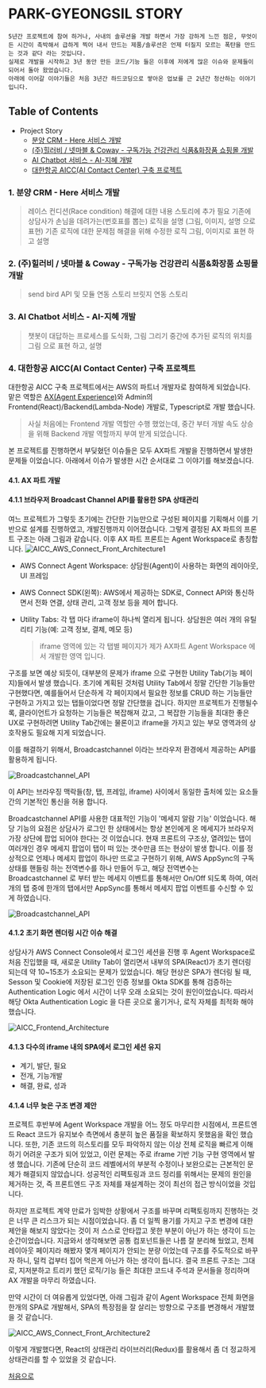 # PARK-GYEONGSIL STORY

```plaintext
5년간 프로젝트에 참여 하거나, 사내의 솔루션을 개발 하면서 가장 강하게 느낀 점은, 무엇이든 시간이 촉박해서 급하게 찍어 내서 만드는 제품/솔루션은 언제 터질지 모르는 폭탄을 만드는 것과 같다 라는 것입니다.
실제로 개발을 시작하고 3년 동안 만든 코드/기능 들은 이후에 저에게 많은 이슈와 문제들이 되어서 돌아 왔었습니다.
아래에 이어갈 이야기들은 처음 3년간 하드코딩으로 쌓아온 업보를 근 2년간 청산하는 이야기 입니다.
```

## Table of Contents

- Project Story
  - [분양 CRM - Here 서비스 개발](#1-분양-crm---here-서비스-개발)
  - [(주)힐러비 / 넷마블 & Coway - 구독가능 건강관리 식품&화장품 쇼핑몰 개발](#2-주힐러비--넷마블--coway---구독가능-건강관리-식품화장품-쇼핑몰-개발)
  - [AI Chatbot 서비스 - AI-지혜 개발](#3-ai-chatbot-서비스---ai-지혜-개발)
  - [대한항공 AICC(AI Contact Center) 구축 프로젝트](#4-대한항공-aiccai-contact-center-구축-프로젝트)

### 1. 분양 CRM - Here 서비스 개발

> 레이스 컨디션(Race condition) 해결에 대한 내용 스토리에 추가 필요
> 기존에 상담사가 손님을 데려가는(번호표를 뽑는) 로직을 설명 (그림, 이미지, 설명 으로 표현)
> 기존 로직에 대한 문제점 해결을 위해 수정한 로직 그림, 이미지로 표현 하고 설명

### 2. (주)힐러비 / 넷마블 & Coway - 구독가능 건강관리 식품&화장품 쇼핑몰 개발

> send bird API 및 모듈 연동 스토리
> 브릿지 연동 스토리

### 3. AI Chatbot 서비스 - AI-지혜 개발

> 챗봇이 대답하는 프로세스를 도식화, 그림 그리기
> 중간에 추가된 로직의 위치를 그림 으로 표현 하고, 설명

### 4. 대한항공 AICC(AI Contact Center) 구축 프로젝트

대한항공 AICC 구축 프로젝트에서는 AWS의 파트너 개발자로 참여하게 되었습니다.
맡은 역할은 [AX(Agent Experience)](#41-ax-파트-개발)와 Admin의 Frontend(React)/Backend(Lambda-Node) 개발로, Typescript로 개발 했습니다.

> 사실 처음에는 Frontend 개발 역할만 수행 했었는데, 중간 부터 개발 속도 상승을 위해 Backend 개발 역할까지 부여 받게 되었습니다.

본 프로젝트를 진행하면서 부딪혔던 이슈들은 모두 AX파트 개발을 진행하면서 발생한 문제들 이었습니다. 아래에서 이슈가 발생한 시간 순서대로 그 이야기를 해보겠습니다.

#### 4.1. AX 파트 개발

#### 4.1.1 브라우저 Broadcast Channel API를 활용한 SPA 상태관리

여느 프로젝트가 그렇듯 초기에는 간단한 기능만으로 구성된 페이지를 기획해서 이를 기반으로 설계를 진행하였고, 개발진행까지 이어졌습니다. 그렇게 결정된 AX 파트의 프론트 구조는 아래 그림과 같습니다. 이후 AX 파트 프론트는 Agent Workspace로 총칭합니다.
![AICC_AWS_Connect_Front_Architecture1](assets/img/AICC_AWS_Connect_Front_Architecture1.png)

- AWS Connect Agent Workspace: 상담원(Agent)이 사용하는 화면의 레이아웃, UI 프레임
- AWS Connect SDK(왼쪽): AWS에서 제공하는 SDK로, Connect API와 통신하면서 전화 연결, 상태 관리, 고객 정보 등을 제어 합니다.
- Utility Tabs: 각 탭 마다 iframe이 하나씩 열리게 됩니다. 상담원은 여러 개의 유틸리티 기능(예: 고객 정보, 결제, 메모 등)

  > iframe 영역에 있는 각 탭별 페이지가 제가 AX파트 Agent Workspace 에서 개발한 영역 입니다.

구조를 보면 예상 되듯이, 대부분의 문제가 iframe 으로 구현한 Utility Tab(기능 페이지)들에서 발생 했습니다.
초기에 계획된 것처럼 Utility Tab에서 정말 간단한 기능들만 구현했다면, 예를들어서 단순하게 각 페이지에서 필요한 정보를 CRUD 하는 기능들만 구현하고 가지고 있는 탭들이었다면 정말 간단했을 겁니다.
하지만 프로젝트가 진행될수록, 클라이언트가 요청하는 기능들은 복잡해져 갔고, 그 복잡한 기능들을 최대한 좋은 UX로 구현하려면 Utility Tab간에는 물론이고 iframe을 가지고 있는 부모 영역과의 상호작용도 필요해 지게 되었습니다.

이를 해결하기 위해서, Broadcastchannel 이라는 브라우저 환경에서 제공하는 API를 활용하게 됩니다.

![Broadcastchannel_API](assets/img/broadcastchannel1.png)

이 API는 브라우징 맥락들(창, 탭, 프레임, iframe) 사이에서 동일한 출처에 있는 요소들 간의 기본적인 통신을 허용 합니다.

Broadcastchannel API를 사용한 대표적인 기능이 '메세지 알람 기능' 이었습니다. 해당 기능의 요점은 상담사가 로그인 한 상태에서는 항상 본인에게 온 메세지가 브라우저 가장 상단에 팝업 되어야 한다는 것 이었습니다.
현재 프론트의 구조상, 열려있는 탭이 여러개인 경우 메세지 팝업이 탭이 떠 있는 갯수만큼 뜨는 현상이 발생 합니다.
이를 정상적으로 언제나 메세지 팝업이 하나만 뜨로고 구현하기 위해, AWS AppSync의 구독 상태를 핸들링 하는 전역변수를 하나 만들어 두고, 해당 전역변수는 Broadcastchannel 로 부터 받는 메세지 이벤트를 통해서만 On/Off 되도록 하여, 여러개의 탭 중에 한개의 탭에서만 AppSync를 통해서 메세지 팝업 이벤트를 수신할 수 있게 하였습니다.

![Broadcastchannel_API](assets/img/broadcastchannel2.png)

#### 4.1.2 초기 화면 렌더링 시간 이슈 해결

상담사가 AWS Connect Console에서 로그인 세션을 진행 후 Agent Workspace로 처음 진입했을 때, 새로운 Utility Tab이 열리면서 내부의 SPA(React)가 초기 렌더링 되는데 약 10~15초가 소요되는 문제가 있었습니다.
해당 현상은 SPA가 렌더링 될 때, Sesson 및 Cookie에 저장된 로그인 인증 정보를 Okta SDK를 통해 검증하는 Authentication Logic 에서 시간이 너무 오래 소요되는 것이 원인이었습니다. 따라서 해당 Okta Authentication Logic 을 다른 곳으로 옮기거나, 로직 자체를 최적화 해야 했습니다.

![AICC_Frontend_Architecture](assets/img/AICC_Frontend_Architecture.png)

#### 4.1.3 다수의 iframe 내의 SPA에서 로그인 세션 유지

- 계기, 발단, 필요
- 전개, 기능개발
- 해결, 완료, 성과

#### 4.1.4 너무 늦은 구조 변경 제안

프로젝트 후반부에 Agent Workspace 개발을 어느 정도 마무리한 시점에서, 프론트엔드 React 코드가 유지보수 측면에서 충분히 높은 품질을 확보하지 못했음을 확인 했습니다. 또한, 기존 코드의 히스토리를 모두 파악하지 않는 이상 전체 로직을 빠르게 이해하기 어려운 구조가 되어 있었고, 이런 문제는 주로 iframe 기반 기능 구현 영역에서 발생 했습니다.
기존에 단순히 코드 레벨에서의 부분적 수정이나 보완으로는 근본적인 문제가 해결되지 않았습니다. 성공적인 리팩토링과 코드 정리를 위해서는 문제의 원인을 제거하는 것, 즉 프론트엔드 구조 자체를 재설계하는 것이 최선의 접근 방식이었을 것입니다.

하지만 프로젝트 계약 만료가 임박한 상황에서 구조를 바꾸며 리팩토링까지 진행하는 것은 너무 큰 리스크가 되는 시점이었습니다.
좀 더 일찍 용기를 가지고 구조 변경에 대한 제안을 해보지 않았다는 것이 저 스스로 안타깝고 못한 부분이 아닌가 하는 생각이 드는 순간이었습니다.
지금와서 생각해보면 공통 컴포넌트들은 나름 잘 분리해 뒀었고, 전체 레이아웃 페이지라 해봤자 몇개 페이지가 안되는 분량 이었는데 구조를 주도적으로 바꾸자 하니, 덜컥 겁부터 집어 먹은게 아닌가 하는 생각이 듭니다.
결국 프론트 구조는 그대로, 지저분하고 트리키 했던 로직/기능 들은 최대한 코드내 주석과 문서들을 정리하며 AX 개발을 마무리 하였습니다.

만약 시간이 더 여유롭게 있었다면,
아래 그림과 같이 Agent Workspace 전체 화면을 한개의 SPA로 개발해서, SPA의 특장점을 잘 살리는 방향으로 구조를 변경해서 개발했을 것 같습니다.

![AICC_AWS_Connect_Front_Architecture2](assets/img/AICC_AWS_Connect_Front_Architecture2.png)

이렇게 개발했다면, React의 상태관리 라이브러리(Redux)를 활용해서 좀 더 정교하게 상태관리를 할 수 있었을 것 같습니다.

[처음으로](#park-gyeongsil-story)
